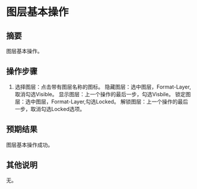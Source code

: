 # 图层基本操作

## 摘要

图层基本操作。

## 操作步骤

1. 选择图层：点击带有图层名称的图标。
   隐藏图层：选中图层，Format-Layer,取消勾选Visible。
   显示图层：上一个操作的最后一步，勾选Visbile。
   锁定图层：选中图层，Format-Layer,勾选Locked。
   解锁图层：上一个操作的最后一步，取消勾选Locked选项。

## 预期结果

图层基本操作成功。

## 其他说明

无。
